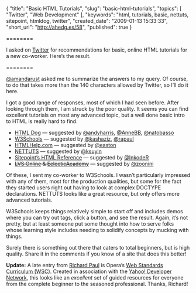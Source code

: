{
  "title": "Basic HTML Tutorials",
  "slug": "basic-html-tutorials",
  "topics": [
    "Twitter",
    "Web Development"
  ],
  "keywords": "html, tutorials, basic, nettuts, sitepoint, htmldog, twitter",
  "created_date": "2009-01-13 15:33:33",
  "short_url": "http://ahedg.es/58",
  "published": true
}

========

I asked on [Twitter](https://twitter.com/segdeha/status/1114108347) for recommendations for basic, online HTML tutorials for a new co-worker. Here’s the result.

========

[@amandarust](https://twitter.com/amandarust) asked me to summarize the answers to my query. Of course, to do that takes more than the 140 characters allowed by Twitter, so I’ll do it here.

I got a good range of responses, most of which I had seen before. After looking through them, I am struck by the poor quality. It seems you can find excellent tutorials on most any advanced topic, but a well done basic intro to HTML is really hard to find.

* [HTML Dog](http://htmldog.com/guides/htmlbeginner/) — suggested by [@andyharris](https://twitter.com/andyharris), [@AnneBB](https://twitter.com/AnneBB), [@natobasso](https://twitter.com/natobasso)
* [W3Schools](http://www.w3schools.com/html/) — suggested by [@kashaziz](https://twitter.com/kashaziz), [@rapaul](https://twitter.com/rapaul)
* [HTMLHelp.com](http://htmlhelp.com/) — suggested by [@easton](https://twitter.com/easton)
* [NETTUTS](http://nettuts.com/) — suggested by [@ksuyin](https://twitter.com/ksuyin)
* [Sitepoint’s HTML Reference](http://reference.sitepoint.com/html/) — suggested by [@InkodeR](https://twitter.com/InkodeR)
* ~~[LVS Online](http://www.lvsassociates.com/) & [EclecticAcademy](http://www.eclecticacademy.com/)~~ — suggested by [@zoonini](https://twitter.com/zoonini)

Of these, I sent my co-worker to W3Schools. I wasn’t particularly impressed with any of them, most for the production qualities, but some for the fact they started users right out having to look at complex DOCTYPE declarations. NETTUTS  looks like a great resource, but only offers more advanced tutorials.

W3Schools keeps things relatively simple to start off and includes demos where you can try out tags, click a button, and see the result. Again, it’s not pretty, but at least someone put some thought into how to serve folks whose learning style includes needing to solidify concepts by mucking with things.

Surely there is something out there that caters to total beginners, but is high quality. Share it in the comments if you know of a site that does this better!

**Update:** A late entry from [Richard Paul](https://twitter.com/rapaul) is Opera’s [Web Standards Curriculum (WSC)](http://www.opera.com/company/education/curriculum/). Created in association with the [Yahoo! Developer Network](http://developer.yahoo.com/), this looks like an _excellent_ set of guided resources for everyone from the complete beginner to the seasoned professional. Thanks, Richard!
